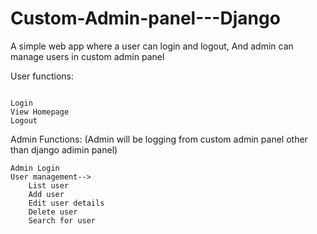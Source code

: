 # Custom-Admin-panel---Django
A simple web app where a user can login and logout,  And admin can manage users in custom admin panel


User functions:
```

Login
View Homepage
Logout
```


Admin Functions: (Admin will be logging from custom admin panel other than django adimin panel)
```
Admin Login
User management-->
    List user
    Add user
    Edit user details
    Delete user
    Search for user
 
```

